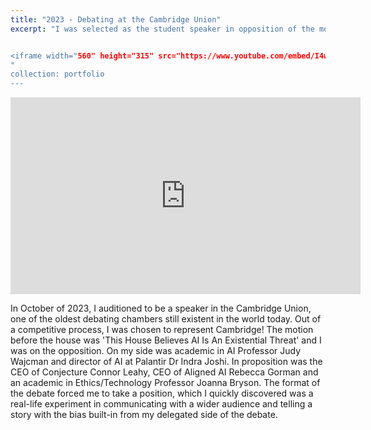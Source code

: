 ```yaml
---
title: "2023 - Debating at the Cambridge Union"
excerpt: "I was selected as the student speaker in opposition of the motion 'This House Believes AI Is An Existential Threat'


<iframe width="560" height="315" src="https://www.youtube.com/embed/I4wWbjb4E4o?si=XOMBlFCRAA-VX56u" title="YouTube video player" frameborder="0" allow="accelerometer; autoplay; clipboard-write; encrypted-media; gyroscope; picture-in-picture; web-share" referrerpolicy="strict-origin-when-cross-origin" allowfullscreen></iframe>
"
collection: portfolio
---
```


<iframe width="560" height="315" src="https://www.youtube.com/embed/I4wWbjb4E4o?si=XOMBlFCRAA-VX56u" title="YouTube video player" frameborder="0" allow="accelerometer; autoplay; clipboard-write; encrypted-media; gyroscope; picture-in-picture; web-share" referrerpolicy="strict-origin-when-cross-origin" allowfullscreen></iframe>


In October of 2023, I auditioned to be a speaker in the Cambridge Union, one of the oldest debating chambers still existent in the world today. Out of a competitive process, I was chosen to represent Cambridge! The motion before the house was 'This House Believes AI Is An Existential Threat' and I was on the opposition. On my side was academic in AI Professor Judy Wajcman and director of AI at Palantir Dr Indra Joshi. In proposition was the CEO of Conjecture Connor Leahy, CEO of Aligned AI Rebecca Gorman and an academic in Ethics/Technology Professor Joanna Bryson. The format of the debate forced me to take a position, which I quickly discovered was a real-life experiment in communicating with a wider audience and telling a story with the bias built-in from my delegated side of the debate.